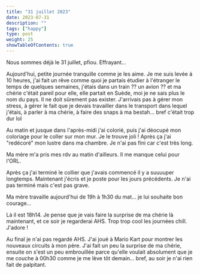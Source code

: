 ```yaml
---
title: "31 juillet 2023"
date: 2023-07-31
description: ""
tags: ["happy"]
type: post
weight: 25
showTableOfContents: true
---
```


Nous sommes déjà le 31 juillet, pfiou. Effrayant...

Aujourd'hui, petite journée tranquille comme je les aime. Je me suis levée à 10 heures, j'ai fait un rêve comme quoi je partais étudier à l'étranger le temps de quelques semaines, j'étais dans un train ?? un avion ?? et ma chérie c'était pareil pour elle, elle partait en Suède, moi je ne sais plus le nom du pays. Il ne doit sûrement pas exister. J'arrivais pas à gérer mon stress, à gérer le fait que je devais travailler dans le transport dans lequel j'étais, à parler à ma chérie, à faire des snaps à ma bestah... bref c'était trop dur lol

Au matin et jusque dans l'après-midi j'ai colorié, puis j'ai déocupé mon coloriage pour le coller sur mon mur. Je le trouve joli ! Après ça j'ai "redécoré" mon lustre dans ma chambre. Je n'ai pas fini car c'est très long.

Ma mère m'a pris mes rdv au matin d'ailleurs. Il me manque celui pour l'ORL.

Après ça j'ai terminé le collier que j'avais commencé il y a suuuuper longtemps. Maintenant j'écris et je poste pour les jours précédents. Je n'ai pas terminé mais c'est pas grave.

Ma mère travaille aujourd'hui de 19h à 1h30 du mat... je lui souhaite bon courage...

Là il est 18h14. Je pense que je vais faire la surprise de ma chérie là maintenant, et ce soir je regarderai AHS. Trop trop cool les journées chill. J'adore !

Au final je n'ai pas regardé AHS. J'ai joué à Mario Kart pour montrer les nouveaux circuits à mon père. J'ai fait un peu la surprise de ma chérie, ensuite on s'est un peu embrouillée parce qu'elle voulait absolument que je me couche à 00h30 comme je me lève tôt demain... bref, au soir je n'ai rien fait de palpitant.